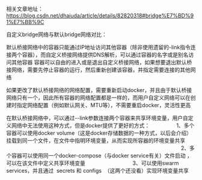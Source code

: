 相关文章地址：
https://blog.csdn.net/dhaiuda/article/details/82820318#bridge%E7%BD%91%E7%BB%9C


自定义bridge网络与默认bridge网络对比：

默认桥接网络中的容器只能通过IP地址访问其他容器（除非使用遗留的-link指令连接两个容器），而自定义桥接网络提供DNS解析，可以通过容器的名字或是别名访问其他容器
容器可以自由的进入或是退出自定义桥接网络，如果想要退出默认桥接网络，需要先停止容器的运行，然后重新创建该容器，并指定需要连接的其他网络

如果更改了默认桥接网络的网络配置，需要重新启动docker，并且由于默认桥接网络只有一个，因此所有容器的网络配置都是一样的，而用户自定义网络可以在创建时指定网络配置（例如默认网关、MTU等），不需要重启docker，灵活性更高

在默认桥接网络中，可以通过--link参数连接两个容器来共享环境变量，用户自定义网络中无法使用这种方式，但是docker提供了更好的方式：                 
1、多个容器可以使用docker volume（这是docker存储数据的一种方式，以后会介绍）挂载到同一个文件，在文件中指明环境变量，从而实现所容器的环境变量共享                                                                                                                             
2、多个容器可以使用同一个docker-compose（与docker service有关）文件启动 ，可以在该文件中定义共享环境变量                               
3、可以使用swarm services，并且通过  secrets 和 configs  （这两个还没看）实现环境变量共享
